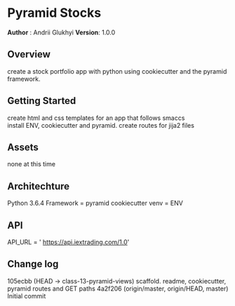 # Pyramid Stocks


**Author** : Andrii Glukhyi
**Version**: 1.0.0

## Overview
create a stock portfolio app with python using cookiecutter and the pyramid framework.



## Getting Started
create html and css templates for an app that follows smaccs  
install ENV, cookiecutter and pyramid. 
create routes for jija2 files

## Assets
none at this time

## Architechture
Python 3.6.4 
Framework = pyramid
cookiecutter
venv = ENV

## API

API_URL = ' https://api.iextrading.com/1.0'

## Change log
105ecbb (HEAD -> class-13-pyramid-views) scaffold. readme, cookiecutter, pyramid routes and GET paths
4a2f206 (origin/master, origin/HEAD, master) Initial commit
